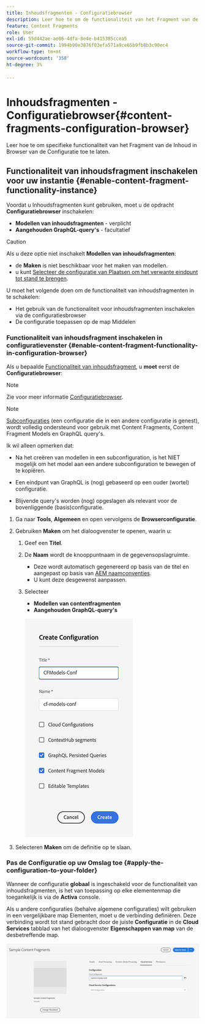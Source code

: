 ```yaml
---
title: Inhoudsfragmenten - Configuratiebrowser
description: Leer hoe te om de functionaliteit van het Fragment van de Inhoud en van GraphQL in Browser van de Configuratie toe te laten om AEM koploze leveringseigenschappen te gebruiken.
feature: Content Fragments
role: User
exl-id: 55d442ae-ae06-4dfa-8e4e-b415385ccea5
source-git-commit: 1994b90e3876f03efa571a9ce65b9fb8b3c90ec4
workflow-type: tm+mt
source-wordcount: '358'
ht-degree: 3%

---
```


# Inhoudsfragmenten - Configuratiebrowser{#content-fragments-configuration-browser}

Leer hoe te om specifieke functionaliteit van het Fragment van de Inhoud in Browser van de Configuratie toe te laten.

## Functionaliteit van inhoudsfragment inschakelen voor uw instantie {#enable-content-fragment-functionality-instance}

Voordat u Inhoudsfragmenten kunt gebruiken, moet u de opdracht **Configuratiebrowser** inschakelen:

* **Modellen van inhoudsfragmenten** - verplicht
* **Aangehouden GraphQL-query&#39;s** - facultatief

>[!CAUTION]
>
>Als u deze optie niet inschakelt **Modellen van inhoudsfragmenten**:
>
>* de **Maken** is niet beschikbaar voor het maken van modellen.
>* u kunt [Selecteer de configuratie van Plaatsen om het verwante eindpunt tot stand te brengen](/help/headless/graphql-api/graphql-endpoint.md).

U moet het volgende doen om de functionaliteit van inhoudsfragmenten in te schakelen:

* Het gebruik van de functionaliteit voor inhoudsfragmenten inschakelen via de configuratiesbrowser
* De configuratie toepassen op de map Middelen

### Functionaliteit van inhoudsfragment inschakelen in configuratievenster {#enable-content-fragment-functionality-in-configuration-browser}

Als u bepaalde [Functionaliteit van inhoudsfragment](#creating-a-content-fragment-model), u **moet** eerst de **Configuratiebrowser**:

>[!NOTE]
>
>Zie voor meer informatie [Configuratiebrowser](/help/implementing/developing/introduction/configurations.md#using-configuration-browser).

>[!NOTE]
>
>[Subconfiguraties](/help/implementing/developing/introduction/configurations.md#configuration-resolution) (een configuratie die in een andere configuratie is genest), wordt volledig ondersteund voor gebruik met Content Fragments, Content Fragment Models en GraphQL query&#39;s.
>
>Ik wil alleen opmerken dat:
>
>
>* Na het creëren van modellen in een subconfiguration, is het NIET mogelijk om het model aan een andere subconfiguration te bewegen of te kopiëren.
>
>* Een eindpunt van GraphQL is (nog) gebaseerd op een ouder (wortel) configuratie.
>
>* Blijvende query&#39;s worden (nog) opgeslagen als relevant voor de bovenliggende (basis)configuratie.


1. Ga naar **Tools**, **Algemeen** en open vervolgens de **Browserconfiguratie**.

1. Gebruiken **Maken** om het dialoogvenster te openen, waarin u:

   1. Geef een **Titel**.
   1. De **Naam** wordt de knooppuntnaam in de gegevensopslagruimte.
      * Deze wordt automatisch gegenereerd op basis van de titel en aangepast op basis van [AEM naamconventies](/help/implementing/developing/introduction/naming-conventions.md).
      * U kunt deze desgewenst aanpassen.
   1. Selecteer
      * **Modellen van contentfragmenten**
      * **Aangehouden GraphQL-query&#39;s**

      ![Configuratie definiëren](assets/cfm-conf-01.png)

1. Selecteren **Maken** om de definitie op te slaan.

<!-- 1. Select the location appropriate to your website. -->

### Pas de Configuratie op uw Omslag toe {#apply-the-configuration-to-your-folder}

Wanneer de configuratie **globaal** is ingeschakeld voor de functionaliteit van inhoudsfragmenten, is het van toepassing op elke elementenmap die toegankelijk is via de **Activa** console.

Als u andere configuraties (behalve algemene configuraties) wilt gebruiken in een vergelijkbare map Elementen, moet u de verbinding definiëren. Deze verbinding wordt tot stand gebracht door de juiste **Configuratie** in de **Cloud Services** tabblad van het dialoogvenster **Eigenschappen van map** van de desbetreffende map.

![Configuratie toepassen](assets/cfm-conf-02.png)
